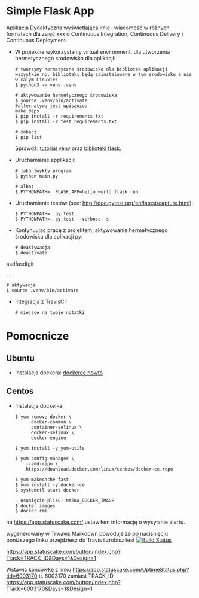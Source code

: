 # Simple Flask App

Aplikacja Dydaktyczna wyświetlająca imię i wiadomość w różnych formatach dla zajęć xxx
o Continuous Integration, Continuous Delivery i Continuous Deployment.

- W projekcie wykorzystamy virtual environment, dla utworzenia hermetycznego środowisko dla aplikacji:

  ```
  # tworzymy hermetyczne środowisko dla bibliotek aplikacji
  wszystkie np. biblioteki będą zainstalowane w tym srodowisku a nie w calym Linuxie:
  $ python3 -m venv .venv

  # aktywowanie hermetycznego środowiska
  $ source .venv/bin/activate
  #alternatywą jest wpisanie:
  make deps
  $ pip install -r requirements.txt
  $ pip install -r test_requirements.txt

  # zobacz
  $ pip list
  ```

  Sprawdź: [tutorial venv](https://docs.python.org/3/tutorial/venv.html) oraz [biblioteki flask](http://flask.pocoo.org).

- Uruchamianie applikacji:

  ```
  # jako zwykły program
  $ python main.py

  # albo:
  $ PYTHONPATH=. FLASK_APP=hello_world flask run
  ```

- Uruchamianie testów (see: http://doc.pytest.org/en/latest/capture.html):

  ```
  $ PYTHONPATH=. py.test
  $ PYTHONPATH=. py.test --verbose -s
  ```

- Kontynuując pracę z projektem, aktywowanie hermetycznego środowiska dla aplikacji py:

  ```
  # deaktywacja
  $ deactivate
  ```
asdfasdfgit
  ```
  ...

  # aktywacja
  $ source .venv/bin/activate
  ```

- Integracja z TravisCI:

  ```
  # miejsce na twoje notatki
  ```

# Pomocnicze

## Ubuntu

- Instalacja dockera: [dockerce howto](https://docs.docker.com/install/linux/docker-ce/ubuntu/)

## Centos

- Instalacja docker-a:

  ```
  $ yum remove docker \
        docker-common \
        container-selinux \
        docker-selinux \
        docker-engine

  $ yum install -y yum-utils

  $ yum-config-manager \
      --add-repo \
      https://download.docker.com/linux/centos/docker-ce.repo

  $ yum makecache fast
  $ yum install -y docker-ce
  $ systemctl start docker

  - usunięcie pliku: NAZWA_DOCKER_IMAGE
  $ docker images
  $ docker rmi
  ```
na https://app.statuscake.com/
ustawiłem informację o wysyłanie alertu.


 wygenerowany w Trwavis Markdown powoduje że po naciśnięciu poniższego linku przejdziesz do Travis i zrobisz test
[![Build Status](https://travis-ci.com/legionowopawel/se_hello_printer_app.svg?branch=master)](https://travis-ci.com/legionowopawel/se_hello_printer_app)



https://app.statuscake.com/button/index.php?Track=TRACK_ID&Days=1&Design=1

Wstawić końcówkę z linku https://app.statuscake.com/UptimeStatus.php?tid=6003170
tj. 6003170
zamiast TRACK_ID
https://app.statuscake.com/button/index.php?Track=6003170&Days=1&Design=1


